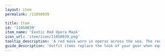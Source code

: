 ```yaml
---
layout: item
permalink: /11050039

title: Item
id: '11050039'
item_name: 'Exotic Red Opera Mask'
icon_url: 'item/icon/11050039.png'
tooltip_description: 'A red mask worn in operas across the sea. The red hue fills you with a sense of intensity.'
guide_description: 'Outfit items replace the look of your gear when equipped.'
---
```

